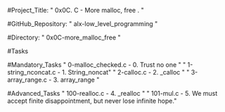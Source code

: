 #Project_Title: " 0x0C. C - More malloc, free
. "

#GitHub_Repository: " alx-low_level_programming "

#Directory: " 0x0C-more_malloc_free "


#Tasks

#Mandatory_Tasks
" 0-malloc_checked.c   - 0. Trust no one "
" 1-string_nconcat.c   - 1. String_noncat"
" 2-calloc.c           - 2. _calloc "
" 3-array_range.c      - 3. array_range "

#Advanced_Tasks
" 100-realloc.c        - 4. _realloc "
" 101-mul.c            - 5. We must accept finite disappointment, but never lose infinite hope."
